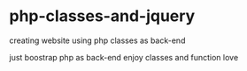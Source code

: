 # php-classes-and-jquery
creating website using php classes as back-end

just boostrap 
php as back-end
enjoy classes and function 
love
